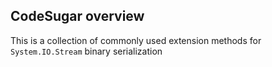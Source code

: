 
## CodeSugar overview

This is a collection of commonly used extension methods for `System.IO.Stream` binary serialization
